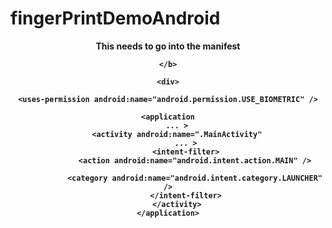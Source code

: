 # fingerPrintDemoAndroid

<header>
  
  <p>
    <b>
    This needs to go into the manifest 
      
    </b>
    
    <div>
  
  <!-- AndroidManifest.xml -->
<manifest xmlns:android="http://schemas.android.com/apk/res/android"
    package="com.example.fingerprintdemo">

    <uses-permission android:name="android.permission.USE_BIOMETRIC" />

    <application
        ... >
        <activity android:name=".MainActivity"
            ... >
            <intent-filter>
                <action android:name="android.intent.action.MAIN" />

                <category android:name="android.intent.category.LAUNCHER" />
            </intent-filter>
        </activity>
    </application>

</manifest>

  
  </div>
    </p>
  </header>
